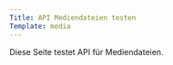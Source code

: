 ```yaml
---
Title: API Mediendateien testen
Template: media
---
```

Diese Seite testet API für Mediendateien.